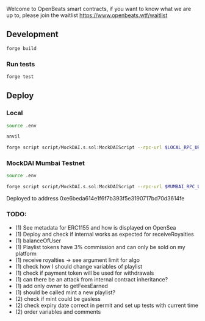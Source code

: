 Welcome to OpenBeats smart contracts, if you want to know what we are up to, please join the waitlist https://www.openbeats.wtf/waitlist

## Development

```sh
forge build
```

### Run tests

```sh
forge test
```

## Deploy

### Local
```sh
source .env
```

```sh
anvil
```

```sh
forge script script/MockDAI.s.sol:MockDAIScript --rpc-url $LOCAL_RPC_URL --broadcast -vvvv
```

### MockDAI Mumbai Testnet
```sh
source .env
```

```sh
forge script script/MockDAI.s.sol:MockDAIScript --rpc-url $MUMBAI_RPC_URL --broadcast -vvvv
```

Deployed to address 0xe6beda614e1f6f7b393f5e3190717bd70d3614fe  

### TODO:

- (1) See metadata for ERC1155 and how is displayed on OpenSea
- (1) Deploy and check if internal works as expected for receiveRoyalties
- (1) balanceOfUser
- (1) Playlist tokens have 3% commission and can only be sold on my platform
- (1) receive royalties -> see argument limit for algo
- (1) check how I should change variables of playlist
- (1) check if payment token will be used for withdrawals
- (1) can there be an attack from internal contract inheritance?
- (1) add only owner to getFeesEarned
- (1) should be called mint a new playlist?
- (2) check if mint could be gasless
- (2) check expiry date correct in permit and set up tests with current time
- (2) order variables and comments
